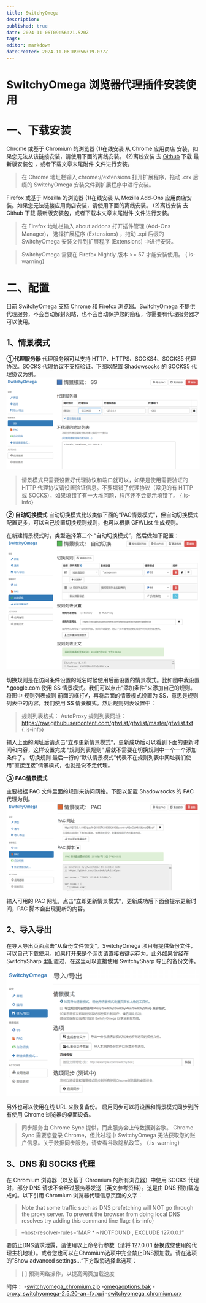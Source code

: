 ```yaml
---
title: SwitchyOmega
description: 
published: true
date: 2024-11-06T09:56:21.520Z
tags: 
editor: markdown
dateCreated: 2024-11-06T09:56:19.077Z
---
```


# SwitchyOmega 浏览器代理插件安装使用
# 一、下载安装
Chrome 或基于 Chromium 的浏览器
(1)在线安装
从 Chrome 应用商店 安装，如果您无法从该链接安装，请使用下面的离线安装。
(2)离线安装
去 [Github](https://github.com/FelisCatus/SwitchyOmega/releases) 下载 最新版安装包 ，或者下载文章末尾附件 文件进行安装。
> 在 Chrome 地址栏输入 chrome://extensions 打开扩展程序，拖动 .crx 后缀的 SwitchyOmega 安装文件到扩展程序中进行安装。

Firefox 或基于 Mozilla 的浏览器
(1)在线安装
从 Mozilla Add-Ons 应用商店安装。如果您无法链接应用商店安装，请使用下面的离线安装。
(2)离线安装
去 Github 下载 最新版安装包，或者下载本文章末尾附件 文件进行安装。
> 在 Firefox 地址栏输入 about:addons 打开插件管理 (Add-Ons Manager)， 选择扩展程序 (Extensions) ，拖动 .xpi 后缀的 SwitchyOmega 安装文件到扩展程序 (Extensions) 中进行安装。

> SwitchyOmega 需要在 Firefox Nightly 版本 >= 57 才能安装使用。
{.is-warning}

# 二、配置

目前 SwitchyOmega 支持 Chrome 和 Firefox 浏览器。SwitchyOmega 不提供代理服务，不会自动解封网站，也不会自动保护您的隐私，你需要有代理服务器才可以使用。

## 1、情景模式
**①代理服务器**
代理服务器可以支持 HTTP、HTTPS、SOCKS4、SOCKS5 代理协议。SOCKS 代理协议不支持验证。下图以配置 Shadowsocks 的 SOCKS5 代理协议为例。
![switchyomega1.png](/images/switchyomega1.png)

> 情景模式只需要设置好代理协议和端口就可以，如果是使用需要验证的 HTTP 代理协议请设置验证信息。不要填错了代理协议（常见的有 HTTP 或 SOCKS），如果填错了有一大堆问题，程序还不会提示填错了。
{.is-info}

**② 自动切换模式**
自动切换模式比较类似下面的“PAC情景模式”，但自动切换模式配置更多，可以自己设置切换规则规则，也可以根据 GFWList 生成规则。

在新建情景模式时，类型选择第二个 “自动切换模式”，然后做如下配置：
![switchyomega2.png](/images/switchyomega2.png)

切换规则是在访问条件设置的域名时候使用后面设置的情景模式。比如图中我设置 *.google.com 使用 SS 情景模式。我们可以点击“添加条件”来添加自己的规则。
将图中 规则列表规则 前面的框打√，再将后面的情景模式设置为 SS，意思是规则列表中的内容，我们使用 SS 情景模式。然后规则列表设置中：
> 规则列表格式： AutoProxy
规则列表网址： https://raw.githubusercontent.com/gfwlist/gfwlist/master/gfwlist.txt
{.is-info}

输入上面的网址后请点击“立即更新情景模式”，更新成功后可以看到下面的更新时间和内容，这样设置完成 “规则列表规则” 后就不需要在切换规则中一个一个添加条件了。
切换规则 最后一行的“默认情景模式”代表不在规则列表中网址我们使用“直接连接”情景模式，也就是说不走代理。

**③ PAC情景模式**

主要根据 PAC 文件里面的规则来访问网络。下图以配置 Shadowsocks 的 PAC 代理为例。
![switchyomega3.png](/images/switchyomega3.png)

输入可用的 PAC 网址，点击“立即更新情景模式”，更新成功后下面会提示更新时间，PAC 脚本会出现更新的内容。

## 2、导入导出

在导入导出页面点击“从备份文件恢复”。SwitchyOmega 项目有提供备份文件，可以自己下载使用。如果打开来是个网页请直接右键另存为。此外如果曾经在 SwitchySharp 里配置过，在这里可以直接使用 SwitchySharp 导出的备份文件。

![switchyomega4.png](/images/switchyomega4.png)

另外也可以使用在线 URL 来恢复备份。
启用同步可以将设置和情景模式同步到所有使用 Chrome 浏览器的桌面设备。

> 同步服务由 Chrome Sync 提供，而此服务会上传数据到谷歌。 Chrome Sync 需要您登录 Chrome，但此过程中 SwitchyOmega 无法获取您的账户信息。关于数据同步服务，请查看谷歌隐私政策。
{.is-warning}

## 3、DNS 和 SOCKS 代理
在 Chromium 浏览器（以及基于 Chromium 的所有浏览器）中使用 SOCKS 代理时，部分 DNS 请求不会经过服务器发送（英文参考资料）。这是由 DNS 预加载造成的。以下引用 Chromium 浏览器代理信息页面的文字：
> Note that some traffic such as DNS prefetching will NOT go through the proxy server. To prevent the browser from doing local DNS resolves try adding this command line flag:
{.is-info}

> –host-resolver-rules=“MAP * ~NOTFOUND , EXCLUDE 127.0.0.1”

要防止DNS请求泄露，请使用以上命令行参数（请将 127.0.0.1 替换成您使用的代理主机地址）。或者您也可以在Chromium选项中完全禁止DNS预加载。请在选项的”Show advanced settings…“下方取消选择此选项：
> [ ] 预测网络操作，以提高网页加载速度

附件：
-[switchyomega_chromium.zip](/switchyomega/switchyomega_chromium.zip)
-[omegaoptions.bak](/switchyomega/omegaoptions.bak)
-[proxy_switchyomega-2.5.20-an+fx.xpi](/switchyomega/proxy_switchyomega-2.5.20-an+fx.xpi)
-[switchyomega_chromium.crx](/switchyomega/switchyomega_chromium.crx)

